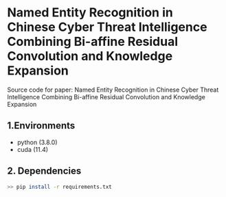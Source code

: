 # Named Entity Recognition in Chinese Cyber Threat Intelligence Combining Bi-affine Residual Convolution and Knowledge Expansion

Source code for paper: Named Entity Recognition in Chinese Cyber Threat Intelligence Combining Bi-affine Residual Convolution and Knowledge Expansion

## 1.Environments

- python (3.8.0)
- cuda (11.4)

## 2. Dependencies

```bash
>> pip install -r requirements.txt
```

